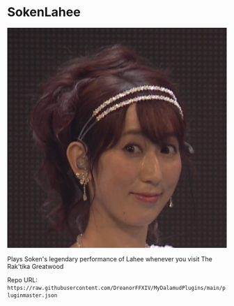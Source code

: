 # SokenLahee
![](icon.png)

Plays Soken's legendary performance of Lahee whenever you visit The Rak'tika Greatwood

Repo URL:
`https://raw.githubusercontent.com/DreanorFFXIV/MyDalamudPlugins/main/pluginmaster.json`
